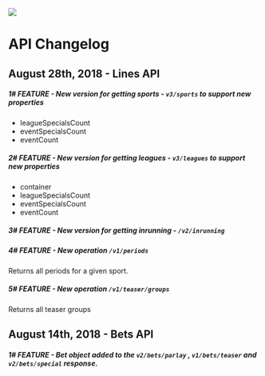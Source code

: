  [<img _ngcontent-c2="" src="https://avatars1.githubusercontent.com/u/28770833?s=88&v=4" style="background-color: transparent;">](https://ps3838api.github.io)

 
 #  **API Changelog**

## August 28th, 2018 - Lines API

##### 1# <span>FEATURE</span>  - New version for getting sports - `v3/sports` to support new properties
  + leagueSpecialsCount
  + eventSpecialsCount
  + eventCount

##### 2# <span>FEATURE</span>  - New version for getting leagues - `v3/leagues` to support new properties
  + container
  + leagueSpecialsCount
  + eventSpecialsCount
  + eventCount
  
##### 3# <span>FEATURE</span>  - New version for getting inrunning - `/v2/inrunning`
  
##### 4# <span>FEATURE</span>  - New operation `/v1/periods`
  Returns all periods for a given sport.
  
##### 5# <span>FEATURE</span>  - New operation `/v1/teaser/groups`
  Returns all teaser groups
  
  
  

## August 14th, 2018 - Bets API 

##### 1# <span>FEATURE</span>  - Bet object added to the `v2/bets/parlay` , `v1/bets/teaser`  and `v2/bets/special`  response.  
